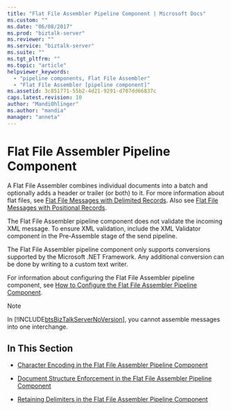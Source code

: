 ```yaml
---
title: "Flat File Assembler Pipeline Component | Microsoft Docs"
ms.custom: ""
ms.date: "06/08/2017"
ms.prod: "biztalk-server"
ms.reviewer: ""
ms.service: "biztalk-server"
ms.suite: ""
ms.tgt_pltfrm: ""
ms.topic: "article"
helpviewer_keywords: 
  - "pipeline components, Flat File Assembler"
  - "Flat File Assembler [pipeline component]"
ms.assetid: 3c851771-55b2-4d21-9291-d707dd66837c
caps.latest.revision: 10
author: "MandiOhlinger"
ms.author: "mandia"
manager: "anneta"
---
```

# Flat File Assembler Pipeline Component
A Flat File Assembler combines individual documents into a batch and optionally adds a header or trailer (or both) to it. For more information about flat files, see [Flat File Messages with Delimited Records](../core/flat-file-messages-with-delimited-records.md). Also see [Flat File Messages with Positional Records](../core/flat-file-messages-with-positional-records.md).  
  
 The Flat File Assembler pipeline component does not validate the incoming XML message. To ensure XML validation, include the XML Validator component in the Pre-Assemble stage of the send pipeline.  
  
 The Flat File Assembler pipeline component only supports conversions supported by the Microsoft .NET Framework. Any additional conversion can be done by writing to a custom text writer.  
  
 For information about configuring the Flat File Assembler pipeline component, see [How to Configure the Flat File Assembler Pipeline Component](../core/how-to-configure-the-flat-file-assembler-pipeline-component.md).  
  
> [!NOTE]
>  In [!INCLUDE[btsBizTalkServerNoVersion](../includes/btsbiztalkservernoversion-md.md)], you cannot assemble messages into one interchange.  
  
## In This Section  
  
-   [Character Encoding in the Flat File Assembler Pipeline Component](../core/character-encoding-in-the-flat-file-assembler-pipeline-component.md)  
  
-   [Document Structure Enforcement in the Flat File Assembler Pipeline Component](../core/document-structure-enforcement-in-the-flat-file-assembler-pipeline-component.md)  
  
-   [Retaining Delimiters in the Flat File Assembler Pipeline Component](../core/retaining-delimiters-in-the-flat-file-assembler-pipeline-component.md)
